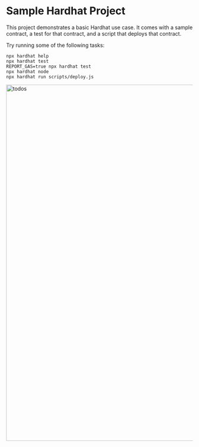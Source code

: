 # Sample Hardhat Project

This project demonstrates a basic Hardhat use case. It comes with a sample contract, a test for that contract, and a script that deploys that contract.

Try running some of the following tasks:

```shell
npx hardhat help
npx hardhat test
REPORT_GAS=true npx hardhat test
npx hardhat node
npx hardhat run scripts/deploy.js
```


<img width="960" alt="todos" src="https://user-images.githubusercontent.com/40514053/227119925-ec5ccba5-a597-4130-819c-773428bfc6e8.png">
